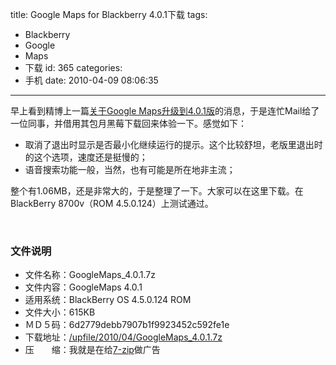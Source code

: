 title: Google Maps for Blackberry 4.0.1下载
tags:
  - Blackberry
  - Google
  - Maps
  - 下载
id: 365
categories:
  - 手机
date: 2010-04-09 08:06:35
---

早上看到精博上一篇[关于Google Maps升级到4.0.1版](http://jingpin.org/google-maps-for-blackberry-v4-0-1/)的消息，于是连忙Mail给了一位同事，并借用其包月黑莓下载回来体验一下。感觉如下：

*   取消了退出时显示是否最小化继续运行的提示。这个比较舒坦，老版里退出时的这个选项，速度还是挺慢的；
*   语音搜索功能一般，当然，也有可能是所在地非主流；

<!--more-->整个有1.06MB，还是非常大的，于是整理了一下。大家可以在这里下载。在BlackBerry 8700v（ROM 4.5.0.124）上测试通过。

&nbsp;

### 文件说明

*   文件名称：GoogleMaps_4.0.1.7z
*   文件内容：GoogleMaps 4.0.1
*   适用系统：BlackBerry OS 4.5.0.124 ROM
*   文件大小：615KB
*   ＭＤ５码：6d2779debb7907b1f9923452c592fe1e
*   下载地址：[/upfile/2010/04/GoogleMaps_4.0.1.7z](/upfile/2010/04/GoogleMaps_4.0.1.7z)
*   压　　缩：我就是在给[7-zip](http://www.7-zip.org/)做广告